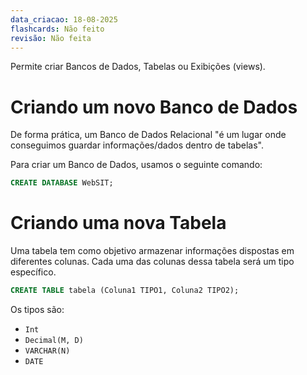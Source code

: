 ```yaml
---
data_criacao: 18-08-2025
flashcards: Não feito
revisão: Não feita
---
```

Permite criar Bancos de Dados, Tabelas ou Exibições (views).

# Criando um novo Banco de Dados

De forma prática, um Banco de Dados Relacional "é um lugar onde conseguimos guardar informações/dados dentro de tabelas".

Para criar um Banco de Dados, usamos o seguinte comando:
```SQL
CREATE DATABASE WebSIT;
```

# Criando uma nova Tabela

Uma tabela tem como objetivo armazenar informações dispostas em diferentes colunas. Cada uma das colunas dessa tabela será um tipo específico.
```SQL
CREATE TABLE tabela (Coluna1 TIPO1, Coluna2 TIPO2);
```

Os tipos são:
- ``Int``
- ``Decimal(M, D)``
- ``VARCHAR(N)``
- ``DATE``
